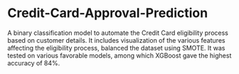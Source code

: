 # Credit-Card-Approval-Prediction
A binary classification model to automate the Credit Card eligibility process based on customer details. It includes visualization of the various features affecting the eligibility process, balanced the dataset using SMOTE. It was tested on various favorable models, among which XGBoost gave the highest accuracy of 84%.
